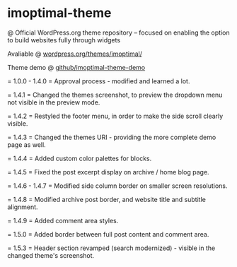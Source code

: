 # imoptimal-theme
@ Official WordPress.org theme repository – focused on enabling the option to build websites fully through widgets

Avaliable @ [wordpress.org/themes/imoptimal/](https://wordpress.org/themes/imoptimal/)

Theme demo @ [github/imoptimal-theme-demo](https://imoptimal.github.io/imoptimal-theme-demo/)

= 1.0.0 - 1.4.0 =
Approval process - modified and learned a lot.

= 1.4.1 =
Changed the themes screenshot, to preview the dropdown menu not visible in the preview mode.

= 1.4.2 =
Restyled the footer menu, in order to make the side scroll clearly visible.

= 1.4.3 =
Changed the themes URI - providing the more complete demo page as well.

= 1.4.4 =
Added custom color palettes for blocks.

= 1.4.5 =
Fixed the post excerpt display on archive / home blog page.

= 1.4.6 - 1.4.7 =
Modified side column border on smaller screen resolutions.

= 1.4.8 =
Modified archive post border, and website title and subtitle alignment.

= 1.4.9 =
Added comment area styles.

= 1.5.0 =
Added border between full post content and comment area.

= 1.5.3 =
Header section revamped (search modernized) - visible in the changed theme's screenshot.
